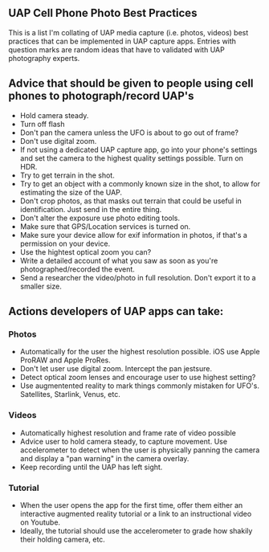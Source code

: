 
## UAP Cell Phone Photo Best Practices

This is a list I'm collating of UAP media capture (i.e. photos, videos) best practices that can be implemented in UAP capture apps. Entries with question marks are random ideas that have to validated with UAP photography experts.

## Advice that should be given to people using cell phones to photograph/record UAP's

* Hold camera steady.
* Turn off flash
* Don't pan the camera unless the UFO is about to go out of frame?
* Don't use digital zoom.
* If not using a dedicated UAP capture app, go into your phone's settings and set the camera to the highest quality settings possible. Turn on HDR.
* Try to get terrain in the shot.
* Try to get an object with a commonly known size in the shot, to allow for estimating the size of the UAP.
* Don't crop photos, as that masks out terrain that could be useful in identification. Just send in the entire thing.
* Don't alter the exposure use photo editing tools.
* Make sure that GPS/Location services is turned on.
* Make sure your device allow for exif information in photos, if that's a permission on your device.
* Use the hightest optical zoom you can?
* Write a detailed account of what you saw as soon as you're photographed/recorded the event.
* Send a researcher the video/photo in full resolution. Don't export it to a smaller size.

## Actions developers of UAP apps can take:

### Photos

* Automatically for the user the highest resolution possible. iOS use Apple ProRAW and Apple ProRes.
* Don't let user use digital zoom. Intercept the pan jestsure.
* Detect optical zoom lenses and encourage user to use highest setting?
* Use augmentented reality to mark things commonly mistaken for UFO's. Satellites, Starlink, Venus, etc.

### Videos

* Automatically highest resolution and frame rate of video possible
* Advice user to hold camera steady, to capture movement. Use accelerometer to detect when the user is physically panning the camera and display a "pan warning" in the camera overlay.
* Keep recording until the UAP has left sight.
  
### Tutorial

* When the user opens the app for the first time, offer them either an interactive augmented reality tutorial or a link to an instructional video on Youtube.
* Ideally, the tutorial should use the accelerometer to grade how shakily their holding camera, etc.
